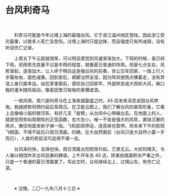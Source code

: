 # 台风利奇马

&emsp;&emsp;

&emsp;&emsp;利奇马可能是今年过境上海的最强台风。它于浙江温州地区登陆，因此浙江受灾最重，以致多人死亡及受伤。过境上海时只是边锋，而且强度已有所减弱，没有听说伤亡记录。

&emsp;&emsp;上周五下午云层就很厚，可以明显感觉到风速渐渐加大。下班的时候，虽已经下雨，但雨势充其量不过是中雨的程度，就像夏日普通的阵雨。但是七点左右，风势渐起，逐渐加大，让人终于明白这是强台风的前奏。坐公交车回家，一路上行人步履匆匆，面色凝重。回到家后，裤脚当然全湿，因为阵风使雨点横着走，没有弄湿上身已属幸运。站在家里窗前，感叹自己回家早，外面转变成大雨和大风，碗口粗的灌木随风摇动，像麦田里沉甸甸的麦穗波浪。

&emsp;&emsp;一夜风雨，周六是利奇马在上海发威最盛之时。4S 店发来消息说因台风停电，我就顺势将预约延后至周日。在卫星云图上，我们了解台风的直观形象，它看上去像缩小版的银河系，有好几支「旋臂」从台风中心伸展出去。在地面上的人，就感觉雨势如周期性的正弦函数，忽大忽小。唯一不变是强大的风势，裹挟沉重的雨点，像往地面发射子弹一般。飞机航班停运，连高铁也暂停。玲本来下午的航班飞韩国，不得不延后只周日清晨。的确，在大自然面前（台风只是大自然小露一手而已），人类的奇技淫巧显得不堪一击。

&emsp;&emsp;台风来的快，去得也快。周日清晨太阳照常升起，万里无云，大好的晴天，令人难以相信昨天台风狂暴的肆虐。上午开车去 4S 店，除某些路面积水严重之外，只是一个普通的夏日清晨罢了。写此文时，台风继续北上，过境山东，有伤亡记录。

&emsp;&emsp;

&emsp;&emsp;※ 沈翎，二〇一九年八月十三日 ※